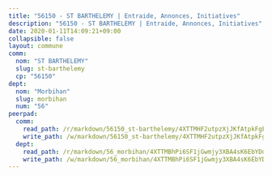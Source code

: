 ```yaml
---
title: "56150 - ST BARTHELEMY | Entraide, Annonces, Initiatives"
description: "56150 - ST BARTHELEMY | Entraide, Annonces, Initiatives"
date: 2020-01-11T14:09:21+09:00
collapsible: false
layout: commune
comm:
  nom: "ST BARTHELEMY"
  slug: st-barthelemy
  cp: "56150"
dept:
  nom: "Morbihan"
  slug: morbihan
  num: "56"
peerpad:
  comm:
    read_path: /r/markdown/56150_st-barthelemy/4XTTMHF2utpzXjJKfAtpkFgEvZY98QhW6Fn2UGDJBuheSSuJc
    write_path: /w/markdown/56150_st-barthelemy/4XTTMHF2utpzXjJKfAtpkFgEvZY98QhW6Fn2UGDJBuheSSuJc-K3TgU3bDJXuzrfSwESuSrRbQwo5nQ2D2jRsdAcnojYSCzkcYANgjiVWt58HctsfeiXTU1bwKhGajYs7RCByjoZvoyMQs1P8zrg6LwHdtmMva9xeVQt9H5y1oSyPh1n4ixEHUrAsv
  dept:
    read_path: /r/markdown/56_morbihan/4XTTMBhPi6SF1jGwmjy3XBA4sK6EbYDun44EYwF3irZ7aBa5U
    write_path: /w/markdown/56_morbihan/4XTTMBhPi6SF1jGwmjy3XBA4sK6EbYDun44EYwF3irZ7aBa5U-K3TgV3HyhWtqSpmJ2GGLPRtHigVTcxkFRVLMX5R66UyRAN55PNUQgmTNwaDuJmWps9EVWQzncDySYbA7Pg7qEdRXsayrZysPHK4HeKM3FG1U8vQvyUvaDoFo4L4Z8coFC71q4zES
---
```


